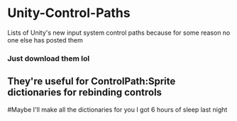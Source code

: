 # Unity-Control-Paths
Lists of Unity's new input system control paths because for some reason no one else has posted them

### Just download them lol
## They're useful for ControlPath:Sprite dictionaries for rebinding controls
#Maybe I'll make all the dictionaries for you
I got 6 hours of sleep last night
